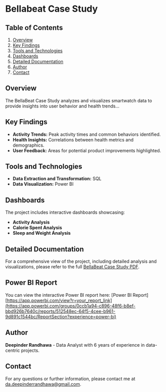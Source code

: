 # Bellabeat Case Study

## Table of Contents

1. [Overview](#overview)
2. [Key Findings](#key-findings)
3. [Tools and Technologies](#tools-and-technologies)
4. [Dashboards](#dashboards)
5. [Detailed Documentation](#detailed-documentation)
6. [Author](#author)
7. [Contact](#contact)

## Overview

The BellaBeat Case Study analyzes and visualizes smartwatch data to provide insights into user behavior and health trends...

## Key Findings

- **Activity Trends:** Peak activity times and common behaviors identified.
- **Health Insights:** Correlations between health metrics and demographics.
- **User Feedback:** Areas for potential product improvements highlighted.

## Tools and Technologies

- **Data Extraction and Transformation:** SQL
- **Data Visualization:** Power BI

## Dashboards

The project includes interactive dashboards showcasing:

- **Activity Analysis**
- **Calorie Spent Analysis**
- **Sleep and Weight Analysis**

## Detailed Documentation

For a comprehensive view of the project, including detailed analysis and visualizations, please refer to the full [BellaBeat Case Study PDF](https://github.com/da-deepinder-randhawa/Bellabeat-Case-Study/blob/main/Bellabeat%20Case%20Study.pdf).

## Power BI Report

You can view the interactive Power BI report here: [Power BI Report][https://app.powerbi.com/view?r=your_report_link](https://app.powerbi.com/groups/0ccb1a94-c896-48f6-b8ef-bbd926b7640c/reports/512548ec-64f5-4cee-b961-9d891c1544bc/ReportSection?experience=power-bi)


## Author

**Deepinder Randhawa** - Data Analyst with 6 years of experience in data-centric projects.

## Contact

For any questions or further information, please contact me at da.deepinderrandhawa@gmail.com.
